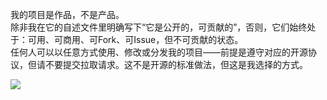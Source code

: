 我的项目是作品，不是产品。  
除非我在它的自述文件里明确写下“它是公开的，可贡献的”，否则，它们始终处于：可用、可商用、可Fork、可Issue，但不可贡献的状态。  
任何人可以以任意方式使用、修改或分发我的项目——前提是遵守对应的开源协议，但请不要提交拉取请求。这不是开源的标准做法，但这是我选择的方式。

<img src="https://skillicons.dev/icons?i=html,css,js,c,php,nginx,python,golang,aws,gcp,azure,vue,nodejs&theme=dark&perline=8"/>